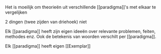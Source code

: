 Het is moeilijk om theorieën uit verschillende [[paradigma]]'s met elkaar te vergelijken

2 dingen (twee zijden van driehoek) niet

Elk [[paradigma]] heeft zijn eigen ideeën over relevante problemen, feiten, methodes enz.
Ook de betekenis van woorden verschilt per [[paradigma]].

Elk [[paradigma]] heeft eigen [[Exemplar]]
